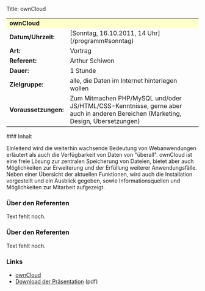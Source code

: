 Title: ownCloud

<table border="0" cellpadding="3" cellspacing="0" width="100%">
<tr>
<td colspan="3" style="font-weight: bold; background-color: #ffffcc;">
ownCloud

</td>
</tr>
<tr>
<td style="font-weight: bold;">
Datum/Uhrzeit:

</td>
<td>
[Sonntag, 16.10.2011, 14 Uhr](/programm#sonntag)

</td>
</tr>
<tr>
<td style="font-weight: bold;">
Art:

</td>
<td>
Vortrag

</td>
</tr>
<tr>
<td style="font-weight: bold;">
Referent:

</td>
<td>
Arthur Schiwon

</td>
</tr>
<tr>
<td style="font-weight: bold;">
Dauer:

</td>
<td>
1 Stunde

</td>
</tr>
<tr>
<td style="font-weight: bold;">
Zielgruppe:

</td>
<td>
alle, die Daten im Internet hinterlegen wollen

</td>
</tr>
<tr>
<td style="font-weight: bold;">
Voraussetzungen:

</td>
<td>
Zum Mitmachen PHP/MySQL und/oder JS/HTML/CSS-Kenntnisse, gerne aber auch
in anderen Bereichen (Marketing, Design, Übersetzungen)

</td>
</tr>
</table>
### Inhalt

Einleitend wird die weiterhin wachsende Bedeutung von Webanwendungen
erläutert als auch die Verfügbarkeit von Daten von "überall". ownCloud
ist eine freie Lösung zur zentralen Speicherung von Dateien, bietet aber
auch Möglichkeiten zur Erweiterung und der Erfüllung weiterer
Anwendungsfälle. Neben einer Übersicht der aktuellen Funktionen, wird
auch die Installation vorgestellt und ein Ausblick gegeben, sowie
Informationsquellen und Möglichkeiten zur Mitarbeit aufgezeigt.

### Über den Referenten

Text fehlt noch.

### Über den Referenten

Text fehlt noch.

### Links

-   [ownCloud](http://owncloud.org/)
-   [Download der Präsentation]({filename}/files/owncloud-ubucon.pdf)
    (pdf)


